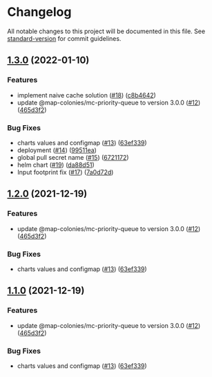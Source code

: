 # Changelog

All notable changes to this project will be documented in this file. See [standard-version](https://github.com/conventional-changelog/standard-version) for commit guidelines.

## [1.3.0](https://github.com/MapColonies/tiles-imploder/compare/v1.1.1...v1.3.0) (2022-01-10)


### Features

* implement naive cache solution ([#18](https://github.com/MapColonies/tiles-imploder/issues/18)) ([c8b4642](https://github.com/MapColonies/tiles-imploder/commit/c8b464238bf70f14e82daeca3cc06debf2b27979))
* update @map-colonies/mc-priority-queue to version 3.0.0 ([#12](https://github.com/MapColonies/tiles-imploder/issues/12)) ([465d3f2](https://github.com/MapColonies/tiles-imploder/commit/465d3f22aec0774ad003c21ce649f3ecf6b1f8e3))


### Bug Fixes

* charts values and configmap ([#13](https://github.com/MapColonies/tiles-imploder/issues/13)) ([63ef339](https://github.com/MapColonies/tiles-imploder/commit/63ef3396e2d52668b7771b1d7e8b393a57a48a90))
* deployment ([#14](https://github.com/MapColonies/tiles-imploder/issues/14)) ([99511ea](https://github.com/MapColonies/tiles-imploder/commit/99511ea60edea202cc4a3818040de9ace1573eea))
* global pull secret name ([#15](https://github.com/MapColonies/tiles-imploder/issues/15)) ([6721172](https://github.com/MapColonies/tiles-imploder/commit/67211727f1b22e28abc210d14401564fffea8d10))
* helm chart ([#19](https://github.com/MapColonies/tiles-imploder/issues/19)) ([da88d51](https://github.com/MapColonies/tiles-imploder/commit/da88d51a1dc105fc72fd3725b8a1efbcaa97b5df))
* Input footprint fix ([#17](https://github.com/MapColonies/tiles-imploder/issues/17)) ([7a0d72d](https://github.com/MapColonies/tiles-imploder/commit/7a0d72d07a6314286ab713782d077d6fe1bfc631))

## [1.2.0](https://github.com/MapColonies/tiles-imploder/compare/v1.1.1...v1.2.0) (2021-12-19)


### Features

* update @map-colonies/mc-priority-queue to version 3.0.0 ([#12](https://github.com/MapColonies/tiles-imploder/issues/12)) ([465d3f2](https://github.com/MapColonies/tiles-imploder/commit/465d3f22aec0774ad003c21ce649f3ecf6b1f8e3))


### Bug Fixes

* charts values and configmap ([#13](https://github.com/MapColonies/tiles-imploder/issues/13)) ([63ef339](https://github.com/MapColonies/tiles-imploder/commit/63ef3396e2d52668b7771b1d7e8b393a57a48a90))

## [1.1.0](https://github.com/MapColonies/tiles-imploder/compare/v1.1.1...v1.1.0) (2021-12-19)


### Features

* update @map-colonies/mc-priority-queue to version 3.0.0 ([#12](https://github.com/MapColonies/tiles-imploder/issues/12)) ([465d3f2](https://github.com/MapColonies/tiles-imploder/commit/465d3f22aec0774ad003c21ce649f3ecf6b1f8e3))


### Bug Fixes

* charts values and configmap ([#13](https://github.com/MapColonies/tiles-imploder/issues/13)) ([63ef339](https://github.com/MapColonies/tiles-imploder/commit/63ef3396e2d52668b7771b1d7e8b393a57a48a90))
